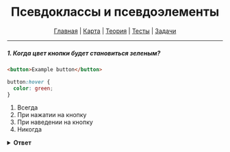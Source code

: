 <div align="center">

# Псевдоклассы и псевдоэлементы

[Главная](https://github.com/dollaween/junior-roadmap/)
|
[Карта](/roadmap/README.md)
|
[Теория](/theory/README.md)
|
[Тесты](/tests/README.md)
|
[Задачи](/tasks/README.md)

</div>

---

##### 1. Когда цвет кнопки будет становиться зеленым?

```html
<button>Example button</button>
```

```css
button:hover {
  color: green;
}
```

1. Всегда
2. При нажатии на кнопку
3. При наведении на кнопку
4. Никогда

<details><summary><b>Ответ</b></summary>
<p>

  **Ответ: 3**

  Псевдокласс `:hover` срабатывает, когда пользователь наводит на элемент мышью.

</p>
</details>


